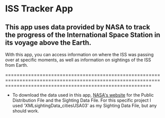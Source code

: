 # ISS Tracker App

## This app uses data provided by NASA to track the progress of the International Space Station in its voyage above the Earth.
With this app, you can access information on where the ISS was passing over at specific moments, as well as information on sightings of the ISS from Earth.

===============================================================================================================================================================

* To download the data used in this app, [NASA's website](https://data.nasa.gov/Space-Science/ISS_COORDS_2022-02-13/r6u8-bhhq) for the Public Distribution File
and the Sighting Data File. For this specific project I used 'XMLsightingData_citiesUSA03' as my Sighting Data File, but any should work.

